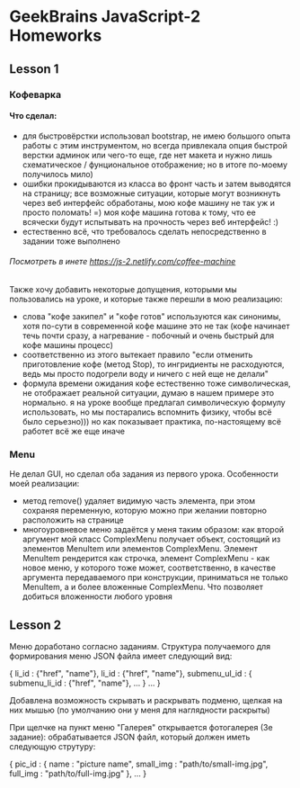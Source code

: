 # GeekBrains JavaScript-2 Homeworks

## Lesson 1

### Кофеварка

#### Что сделал:
- для быстровёрстки использовал bootstrap, не имею большого опыта работы с этим инструментом, но всегда привлекала опция быстрой верстки админок или чего-то еще, где нет макета и нужно лишь схематическое / фунциональное отображение; но в итоге по-моему получилось мило)
- ошибки прокидываются из класса во фронт часть и затем выводятся на страницу; все возможные ситуации, которые могут возникнуть через веб интерфейс обработаны, мою кофе машину не так уж и просто поломать! =) моя кофе машина готова к тому, что ее всячески будут испытывать на прочность через веб интерфейс! :)
- естественно всё, что требовалось сделать непосредственно в задании тоже выполнено

###### Посмотреть в инете https://js-2.netlify.com/coffee-machine

Также хочу добавить некоторые допущения, которыми мы пользовались на уроке, и которые также перешли в мою реализацию:

- слова "кофе закипел" и "кофе готов" используются как синонимы, хотя по-сути в современной кофе машине это не так (кофе начинает течь почти сразу, а нагревание - побочный и очень быстрый для кофе машины процесс)
- соответственно из этого вытекает правило "если отменить приготовление кофе (метод Stop), то ингридиенты не расходуются, ведь мы просто подогрели воду и ничего с ней еще не делали"
- формула времени ожидания кофе естественно тоже символическая, не отображает реальной ситуации, думаю в нашем примере это нормально. я на уроке вообще предлагал символическую формулу использовать, но мы постарались вспомнить физику, чтобы всё было серьезно))) но как показывает практика, по-настоящему всё работет всё же еще иначе

### Menu

Не делал GUI, но сделал оба задания из первого урока. Особенности моей реализации:

- метод remove() удаляет видимую часть элемента, при этом сохраняя переменную, которую можно при желании повторно расположить на странице
- многоуровневое меню задаётся у меня таким образом: как второй аргумент мой класс ComplexMenu получает объект, состоящий из элементов MenuItem или элементов ComplexMenu. Элемент MenuItem рендерится как строчка, элемент ComplexMenu - как новое меню, у которого тоже может, соответственно, в качестве аргумента передаваемого при конструкции, приниматься не только MenuItem, а и более вложенные ComplexMenu. Что позволяет добиться вложенности любого уровня

## Lesson 2

Меню доработано согласно заданиям. Структура получаемого для формирования меню JSON файла имеет следующий вид:

 {
   li_id : {"href", "name"},
   li_id : {"href", "name"},
   submenu_ul_id : {
     submenu_li_id : {"href", "name"},
     ...
     }
  ...
}

Добавлена возможность скрывать и раскрывать подменю, щелкая на них мышью (по умолчанию они у меня для наглядности раскрыты)

При щелчке на пункт меню "Галерея" открывается фотогалерея (3е задание): обрабатывается JSON файл, который должен иметь следующую струтуру:

{
  pic_id : {
    name : "picture name",
    small_img : "path/to/small-img.jpg",
    full_img : "path/to/full-img.jpg"
  },
 ...
}